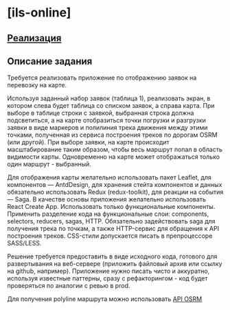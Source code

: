 # [ils-online]

## [Реализация](https://andrey-trofimov.github.io/ils-online/)

## Описание задания

Требуется реализовать приложение по отображению заявок на перевозку на карте.

Используя заданный набор заявок (таблица 1), реализовать экран, в котором слева будет таблица со списком заявок, а справа карта. При выборе в таблице строки с заявкой, выбранная строка должна подсветиться, а на карте отобразиться точки погрузки и разгрузки заявки в виде маркеров и полилиния трека движения между этими точками, полученная из сервиса построения треков по дорогам OSRM (или другой). При выборе заявки, на карте происходит масштабирование таким образом, чтобы весь маршрут попал в область видимости карты. Одновременно на карте может отображаться только один маршрут - выбранный.

Для отображения карты желательно использовать пакет Leaflet, для компонентов — AntdDesign, для хранения стейта компонентов и данных обязательно использовать Redux (redux-toolkit), для реакции на события — Saga. В качестве основы приложения желательно использовать React Create App. Использовать только функциональные компоненты. Применить разделение кода на функциональные слои: components, selectors, reducers, sagas, HTTP. Обязательно задействовать saga для получения трека по точкам, а также HTTP-сервис для обращения к API построения треков. CSS-стили допускается писать в препроцессоре SASS/LESS.

Решение требуется предоставить в виде исходного кода, готового для развертывания на веб-сервере (приложить файловый архив или ссылку на github, например). Приложение нужно писать чисто и аккуратно, используя известные паттерны, сразу с рефакторингом - код будет проверяться по аналогии с ревью в prod.

Для получения polyline маршрута можно использовать [API OSRM](http://project-osrm.org/docs/v5.5.1/api/?language=cURL#route-service)
